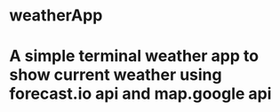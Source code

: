 # weatherApp
# A simple terminal weather app to show current weather using forecast.io api and map.google api
